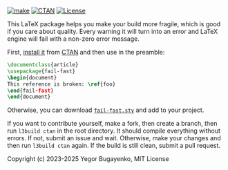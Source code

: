 [![make](https://github.com/yegor256/fail-fast/actions/workflows/l3build.yml/badge.svg)](https://github.com/yegor256/fail-fast/actions/workflows/l3build.yml)
[![CTAN](https://img.shields.io/ctan/v/fail-fast)](https://ctan.org/pkg/fail-fast)
[![License](https://img.shields.io/badge/license-MIT-green.svg)](https://github.com/yegor256/fail-fast/blob/master/LICENSE.txt)

This LaTeX package helps you make your build more fragile, which is good if you care about quality.
Every warning it will turn into an error and LaTeX engine will fail with a non-zero error message.

First, [install it](https://en.wikibooks.org/wiki/LaTeX/Installing_Extra_Packages)
from [CTAN](https://ctan.org/pkg/fail-fast) 
and then use in the preamble:

```tex
\documentclass{article}
\usepackage{fail-fast}
\begin{document}
This reference is broken: \ref{foo}
\end{fail-fast}
\end{document}
```

Otherwise, you can download [`fail-fast.sty`](https://raw.githubusercontent.com/yegor256/fail-fast/gh-pages/fail-fast/fail-fast.sty) and add to your project.

If you want to contribute yourself, make a fork, then create a branch,
then run `l3build ctan` in the root directory.
It should compile everything without errors. If not, submit an issue and wait.
Otherwise, make your changes and then run `l3build ctan` again. If the build is
still clean, submit a pull request.

Copyright (c) 2023-2025 Yegor Bugayenko, MIT License